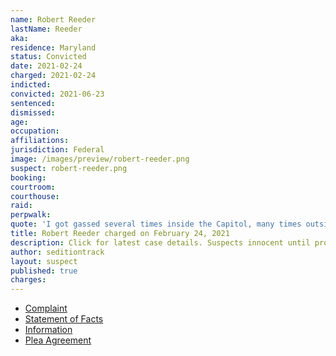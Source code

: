 ```yaml
---
name: Robert Reeder
lastName: Reeder
aka:
residence: Maryland
status: Convicted
date: 2021-02-24
charged: 2021-02-24
indicted:
convicted: 2021-06-23
sentenced: 
dismissed: 
age:
occupation:
affiliations:
jurisdiction: Federal
image: /images/preview/robert-reeder.png
suspect: robert-reeder.png
booking:
courtroom:
courthouse:
raid:
perpwalk:
quote: 'I got gassed several times inside the Capitol, many times outside the Capitol. Got shot with pepper balls. It was fucking nuts. We had to do...ah...battle with the Police inside.'
title: Robert Reeder charged on February 24, 2021
description: Click for latest case details. Suspects innocent until proven guilty.
author: seditiontrack
layout: suspect
published: true
charges:
---
```

- [Complaint](https://extremism.gwu.edu/sites/g/files/zaxdzs2191/f/Robert%20Maurice%20Reeder%20Criminal%20Complaint.pdf)
- [Statement of Facts](https://www.justice.gov/usao-dc/case-multi-defendant/file/1371496/download)
- [Information](https://www.justice.gov/usao-dc/case-multi-defendant/file/1377946/download)
- [Plea Agreement](https://www.justice.gov/usao-dc/case-multi-defendant/file/1405716/download)

